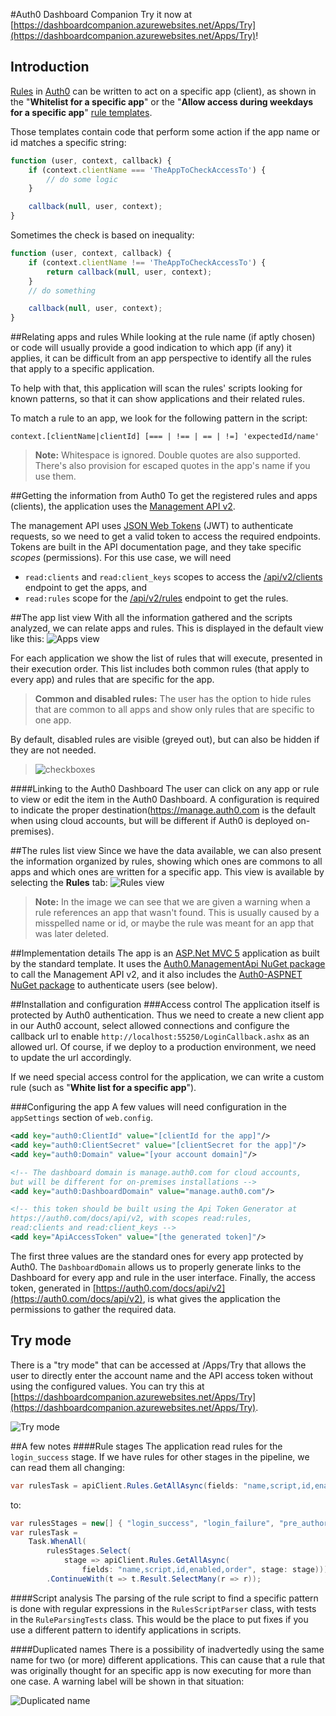 ﻿#Auth0 Dashboard Companion
Try it now at [https://dashboardcompanion.azurewebsites.net/Apps/Try](https://dashboardcompanion.azurewebsites.net/Apps/Try)!

## Introduction

[Rules](https://auth0.com/docs/rules) in [Auth0](https://auth0.com/) can be written to act on a specific app (client), as shown in the "**Whitelist for a specific app**" or the "**Allow access during weekdays for a specific app**" [rule templates](https://manage.auth0.com/#/rules/new).

Those templates contain code that perform some action if the app name or id matches a specific string:
```javascript
function (user, context, callback) {
    if (context.clientName === 'TheAppToCheckAccessTo') {
        // do some logic
    }

    callback(null, user, context);
}
```

Sometimes the check is based on inequality:

```javascript
function (user, context, callback) {
    if (context.clientName !== 'TheAppToCheckAccessTo') {
        return callback(null, user, context);
    }
    // do something

    callback(null, user, context);
}
```

##Relating apps and rules
While looking at the rule name (if aptly chosen) or code will usually provide a good indication to which app (if any) it applies, it can be difficult from an app perspective to identify all the rules that apply to a specific application.

To help with that, this application will scan the rules' scripts looking for known patterns, so that it can show applications and their related rules.

To match a rule to an app, we look for the following pattern in the script:
```
context.[clientName|clientId] [=== | !== | == | !=] 'expectedId/name'
```
> **Note:** Whitespace is ignored. Double quotes are also supported. There's also provision for escaped quotes in the app's name if you use them.

##Getting the information from Auth0
To get the registered rules and apps (clients), the application uses the [Management API v2](https://auth0.com/docs/api/v2).

The management API uses [JSON Web Tokens](https://jwt.io/) (JWT) to authenticate requests, so we need to get a valid token to access the required endpoints. Tokens are built in the API documentation page, and they take specific *scopes* (permissions). For this use case, we will need

 * `read:clients` and `read:client_keys` scopes to access the [/api/v2/clients](https://auth0.com/docs/api/v2#!/Clients/get_clients) endpoint to get the apps, and
 * `read:rules` scope for the [/api/v2/rules](https://auth0.com/docs/api/v2#!/Rules/get_rules) endpoint to get the rules.

##The app list view
With all the information gathered and the scripts analyzed, we can relate apps and rules. This is displayed in the default view like this:
![Apps view](http://i.imgur.com/T58lLcn.png)

For each application we show the list of rules that will execute, presented in their execution order. This list includes both common rules (that apply to every app) and rules that are specific for the app.

> **Common and disabled rules:** The user has the option to hide rules that are common to all apps and show only rules that are specific to one app.
>
By default, disabled rules are visible (greyed out), but can also be hidden if they are not needed.

>![checkboxes](http://i.imgur.com/wX9RqWQ.png)

####Linking to the Auth0 Dashboard
The user can click on any app or rule to view or edit the item in the Auth0 Dashboard. A configuration is required to indicate the proper destination(https://manage.auth0.com is the default when using cloud accounts, but will be different if Auth0 is deployed on-premises).


##The rules list view
Since we have the data available, we can also present the information organized by rules, showing which ones are commons to all apps and which ones are written for a specific app. This view is available by selecting the **Rules** tab:
![Rules view](http://i.imgur.com/vYjyKGM.png)

> **Note:** In the image we can see that we are given a warning when a rule references an app that wasn't found. This is usually caused by a misspelled name or id, or maybe the rule was meant for an app that was later deleted.

##Implementation details
The app is an [ASP.Net MVC 5](http://www.asp.net/mvc/mvc5) application as built by the standard template. It uses the [Auth0.ManagementApi NuGet package](https://www.nuget.org/packages/Auth0.ManagementApi) to call the Management API v2, and it also includes the [Auth0-ASPNET NuGet package](https://www.nuget.org/packages/Auth0-ASPNET/) to authenticate users (see below).

##Installation and configuration
###Access control
The application itself is protected by Auth0 authentication. Thus we need to create a new client app in our Auth0 account, select allowed connections and configure the callback url to enable `http://localhost:55250/LoginCallback.ashx` as an allowed url. Of course, if we deploy to a production environment, we need to update the url accordingly.

If we need special access control for the application, we can write a custom rule (such as "**White list for a specific app**").

###Configuring the app
A few values will need configuration in the `appSettings` section of `web.config`.

```xml
<add key="auth0:ClientId" value="[clientId for the app]"/>
<add key="auth0:ClientSecret" value="[clientSecret for the app]"/>
<add key="auth0:Domain" value="[your account domain]"/>

<!-- The dashboard domain is manage.auth0.com for cloud accounts,
but will be different for on-premises installations -->
<add key="auth0:DashboardDomain" value="manage.auth0.com"/>

<!-- this token should be built using the Api Token Generator at
https://auth0.com/docs/api/v2, with scopes read:rules,
read:clients and read:client_keys -->
<add key="ApiAccessToken" value="[the generated token]"/>
```

The first three values are the standard ones for every app protected by Auth0. The `DashboardDomain` allows us to properly generate links to the Dashboard for every app and rule in the user interface. Finally, the access token, generated in [https://auth0.com/docs/api/v2](https://auth0.com/docs/api/v2), is what gives the application the permissions to gather the required data.

## Try mode

There is a "try mode" that can be accessed at /Apps/Try that allows the user to directly
enter the account name and the API access token without using the configured values. 
You can try this at [https://dashboardcompanion.azurewebsites.net/Apps/Try](https://dashboardcompanion.azurewebsites.net/Apps/Try).

![Try mode](http://i.imgur.com/e0EuP9W.png)

##A few notes
####Rule stages
The application read rules for the `login_success` stage. If we have rules for other stages in the pipeline, we can read them all changing:

```c#
var rulesTask = apiClient.Rules.GetAllAsync(fields: "name,script,id,enabled,order");
```

to:
```c#
var rulesStages = new[] { "login_success", "login_failure", "pre_authorize", "user_registration", "user_blocked" };
var rulesTask =
    Task.WhenAll(
        rulesStages.Select(
            stage => apiClient.Rules.GetAllAsync(
                fields: "name,script,id,enabled,order", stage: stage)))
        .ContinueWith(t => t.Result.SelectMany(r => r));
```

####Script analysis
The parsing of the rule script to find a specific pattern is done with regular expressions in the `RulesScriptParser` class, with tests in the `RuleParsingTests` class.
This would be the place to put fixes if you use a different pattern to identify applications in scripts.

####Duplicated names
There is a possibility of inadvertedly using the same name for two (or more) different applications. This can cause that a rule that was originally thought for an specific app is now executing for more than one case.
A warning label will be shown in that situation:

![Duplicated name](http://i.imgur.com/d5geYLV.png)
